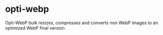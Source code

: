 # opti-webp
Opti-WebP bulk resizes, compresses and converts non WebP images to an optimized WebP final version
